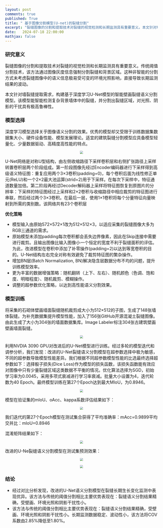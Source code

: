 ```yaml
---
layout: post
comments: true
published: True
title: " 基于图像分割模型(U-net)的裂缝分割"
excerpt: "裂缝图像的分割和提取技术对裂缝的视觉检测和长期监测具有重要意义。本文针对墙裂缝提取需求，构建基于深度学习U-Net模型的智能壁画裂缝语义分割模型。该模型能智能检测复杂背景墙体中的裂缝，并分割出裂缝区域，对光照、阴影的干扰具有极高鲁棒性。"
date:   2024-07-18 22:00:00
mathjax: false
---
```


### 研究意义
裂缝图像的分割和提取技术对裂缝的视觉检测和长期监测具有重要意义。传统阈值分割技术，该方法通过图像灰度信息强制分割裂缝和背景区域。这种非智能的分割方式未考虑裂缝图像中的语义信息极易受可变的环境光照影响，直接导致长期监测结果的波动。

本文针对墙裂缝提取需求，构建基于深度学习U-Net模型的智能壁画裂缝语义分割模型。该模型能智能检测复杂背景墙体中的裂缝，并分割出裂缝区域，对光照、阴影的干扰具有极高鲁棒性。

### 模型选择
深度学习模型选择关乎图像语义分割的效果。优秀的模型却又受限于训练数据集数据集大小、硬件设备性能、模型发展理论。适宜的建筑裂缝分割模型应具备模型轻量化、少量数据驱动、高精度高性能的特点。
<p style="text-align: center;">
<img src="https://wdj-data-1328038871.cos.ap-nanjing.myqcloud.com/blog_data%2F%E8%A3%82%E7%BC%9D%E5%88%86%E5%89%B2%2F1721317032343.jpg"  style="zoom:60%" />
</p>
U-Net网络是对称U型结构，由左侧收缩路径下采样卷积层和右侧扩张路径上采样转置卷积层两个阶段组成。第一阶段图像先经过Encoder编码器进行下采样得到高级语义特征图：重复应用两个3×3卷积(padding=0)，每个卷积后面为线性修正单元(ReLU)和一个2×2最大池运算(strid=2)用于下采样。在每次下采样中，特征通道数量加倍。第二阶段再经过Decoder解码器上采样将特征图恢复到原图片的分辨率：下采样的特征图经过上采样和2×2卷积与收缩路径中相应裁剪的特征图进行串联，然后经过两个3×3卷积。在最后一层，使用1×1卷积将每个分量特征向量映射到所需的类别数。该网络共有23个卷积层


**优化策略**
- 模型输入由原始572×572×1改为512×512×3，以适应采集的裂缝图像大多为RGB三通道的需求。
- 原始模型未添加padding每次卷积都会丢失边界像素，因此在Skip连接中需要进行裁剪。且输出图像比输入图像小一个恒定的宽度不利于裂缝面积的评估。为此，改进模型在卷积中添加了补零操作(padding=2)以达到等宽卷积的目的。U-Net结构左右完全对称有效避免了裁剪特征图的繁杂操作。
- 增加BN层(Batch Normalization, BN)解决隐含层数据分布不均的问题，提升训练模型效率。
- 更为丰富的数据增强策略：随机翻转（上下、左右）、随机颜色（色调、饱和度、明暗程度）、随机裁剪、模糊操作。
- 调整的超参数优化策略，以达到高性能语义分割效果。

### 模型训练
将采集的石砌体壁画墙面裂缝随机裁剪成大小为512×512的子图，生成了148张墙体裂缝。为补充数据集提升模型性能，加入了156张GitHub开源混凝土裂缝图像。由此生成了大小为304张的墙面数据集库。Image Labeler标注304张古建筑壁画壁画墙面裂缝。
<p style="text-align: center;">
<img src="https://wdj-data-1328038871.cos.ap-nanjing.myqcloud.com/blog_data%2F%E8%A3%82%E7%BC%9D%E5%88%86%E5%89%B2%2F1721317126717.jpg"  style="zoom:60%" />
</p>
利用NVDIA 3090 GPU对改进后的U-Net模型进行训练。经过多轮的模型迭代和调参分析，我们发现：改进的U-Net裂缝语义分割模型在超参数选择中极为敏感，不同的超参数导致模型性能差异。我们根据不同超参数模型性能的比选最终选择超参数如下：选择骰子损失(Dice Loss)作为模型的损失函数，该损失函数能有效应对图像中只有少量裂缝区域这类数据不平衡的情况。优化算法选择为SGD，初始学习率为0.0045，采用多项式衰减进行学习率衰减。批量大小设置为4，迭代轮数为40 Epoch。最终模型训练在第27个Epoch达到最大MIoU，为0.8946。
<p style="text-align: center;">
<img src="https://wdj-data-1328038871.cos.ap-nanjing.myqcloud.com/blog_data%2F%E8%A3%82%E7%BC%9D%E5%88%86%E5%89%B2%2F1721317155791.jpg"  style="zoom:60%" />
</p>

模型在验证集的mIoU、oAcc、kappa系数评估结果如下：
<p style="text-align: center;">
<img src="https://wdj-data-1328038871.cos.ap-nanjing.myqcloud.com/blog_data%2F%E8%A3%82%E7%BC%9D%E5%88%86%E5%89%B2%2F1721317173418.jpg"  style="zoom:60%" />
</p>
我们迭代的第27个Epoch模型在测试集合获得了平均准确率：mAcc=0.9899平均交并比：mIoU=0.8946

混淆矩阵结果如下：
<p style="text-align: center;">
<img src="https://wdj-data-1328038871.cos.ap-nanjing.myqcloud.com/blog_data%2F%E8%A3%82%E7%BC%9D%E5%88%86%E5%89%B2%2F1721317186507.jpg"  style="zoom:60%" />
</p>

改进的U-Ne裂缝语义分割模型在测试集预测效果：
<p style="text-align: center;">
<img src="https://wdj-data-1328038871.cos.ap-nanjing.myqcloud.com/blog_data%2F%E8%A3%82%E7%BC%9D%E5%88%86%E5%89%B2%2F1721317233652.jpg"  style="zoom:60%" />
</p>

<p style="text-align: center;">
<img src="https://wdj-data-1328038871.cos.ap-nanjing.myqcloud.com/blog_data%2F%E8%A3%82%E7%BC%9D%E5%88%86%E5%89%B2%2F1721318056054.jpg"  style="zoom:60%" />
</p>

### 结论
- 经过对比分析发现，改进的U-Net语义分割模型在裂缝长期生长变化监测中表现优异。该方法与传统的阈值分割相比主要优势表现在：裂缝语义分割结果精确，受壁画、环境光照和阴影干扰性小。
- 该方法与传统的阈值分割相比主要优势表现在：裂缝语义分割结果精确，受壁画、环境光照和阴影干扰性小。长期监测数据稳定、波动性小，该方法将COV系数由2.85%降低至1.80%。
